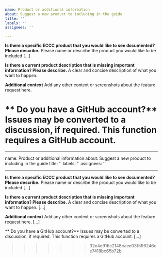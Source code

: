 ```yaml
---
name: Product or additional information
about: Suggest a new product to including in the guide
title: ''
labels: ''
assignees: ''

---
```


**Is there a specific ECCC product that you would like to see documented? Please describe.**
Please name or describe the product you would like to be included [...]

**Is there a current product description that is missing important information? Please describe.**
A clear and concise description of what you want to happen.

**Additional context**
Add any other context or screenshots about the feature request here.

** Do you have a GitHub account?**
Issues may be converted to a discussion, if required. This function requires a GitHub account.
=======
---
name: Product or additional information
about: Suggest a new product to including in the guide
title: ''
labels: ''
assignees: ''

---

**Is there a specific ECCC product that you would like to see documented? Please describe.**
Please name or describe the product you would like to be included [...]

**Is there a current product description that is missing important information? Please describe.**
A clear and concise description of what you want to happen. [...]

**Additional context**
Add any other context or screenshots about the feature request here. [...]

** Do you have a GitHub account?**
Issues may be converted to a discussion, if required. This function requires a GitHub account. [...]
>>>>>>> 32e4e916c2148eaee03f596246ce7418bc65b72b
